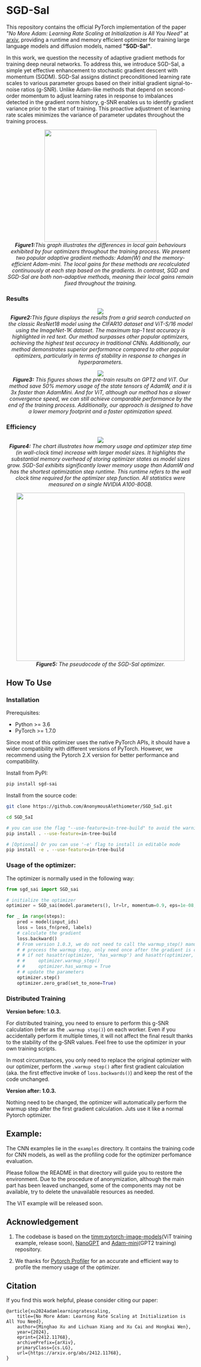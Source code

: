 # SGD-SaI

This repository contains the official PyTorch implementation of the paper <em>"No More Adam: Learning Rate Scaling at Initialization is All You Need"</em> at [arxiv](https://arxiv.org/abs/2412.11768), providing a runtime and memory efficient optimizer for training large language models and diffusion models, named **"SGD-SaI"**.

In this work, we question the necessity of adaptive gradient methods for training deep neural networks. To address this, we introduce SGD-SaI, a simple yet effective enhancement to stochastic gradient descent with momentum (SGDM). SGD-SaI assigns distinct preconditioned learning rate scales to various parameter groups based on their initial gradient signal-to-noise ratios (g-SNR). Unlike Adam-like methods that depend on second-order momentum to adjust learning rates in response to imbalances detected in the gradient norm history, g-SNR enables us to identify gradient variance prior to the start of training. This proactive adjustment of learning rate scales minimizes the variance of parameter updates throughout the training process.

<!-- [Overview](./figures/overview.svg) -->
<p align='center'>
    <img src="./figures/algorithm_overview.svg" height='300px'/>
    <br/>
    <em><b>Figure1:</b>This graph illustrates the differences in local gain behaviours exhibited by four optimizers throughout the training process. We present two popular adaptive gradient methods: Adam(W) and the memory-efficient Adam-mini. The local gains for these methods are recalculated continuously at each step based on the gradients. In contrast, SGD and SGD-SaI are both non-adaptive methods, meaning their local gains remain fixed throughout the training.</em>
</p>

### Results
<p align='center'>
    <img src="./figures/combine_3d_scatter_v3.svg"/>
    <br/>
    <em>
    <b>Figure2:</b>This figure displays the results from a grid search conducted on the classic ResNet18 model using the CIFAR10 dataset and ViT-S/16 model using the ImageNet-1K dataset. The maximum top-1 test accuracy is highlighted in red text. Our method surpasses other popular optimizers, achieving the highest test accuracy in traditional CNNs. Additionally, our method demonstrates superior performance compared to other popular optimizers, particularly in terms of stability in response to changes in hyperparameters.
    </em>
</p>
<p align='center'>
    <img src="./figures/pretain_results.svg"/>
    <br/>
    <em>
    <b>Figure3:</b> This figures shows the pre-train results on GPT2 and ViT. Our method save 50% memory usage of the state tensors of AdamW, and it is 3x faster than AdamMini. And for ViT, although our method has a slower convergence speed, we can still achieve comparable performance by the end of the training process. Additionally, our approach is designed to have a lower memory footprint and a faster optimization speed.
    </em>
</p>

### Efficiency

<p align='center'>
    <img src="./figures/speed_memory_growth.svg"/>
    <br/>
    <em>
    <b>Figure4:</b>  The chart illustrates how memory usage and optimizer step time (in wall-clock time) increase with larger model sizes. It highlights the substantial memory overhead of storing optimizer states as model sizes grow. SGD-SaI exhibits significantly lower memory usage than AdamW and has the shortest optimization step runtime. This runtime refers to the wall clock time required for the optimizer step function. All statistics were measured on a single NVIDIA A100-80GB. 
    </em>
</p>


<p align='center'>
    <img src="./figures/algorithm_pseudocode.png" height='450px'/>
    <br/>
    <em>
    <b>Figure5:</b> The pseudocode of the SGD-SaI optimizer. 
    </em>
</p>

<!-- [Memory Comparison](./figures/optimizer_memory_comparison.svg) -->
<!-- <img src="./figures/optimizer_memory_comparison.svg"/> -->
<!-- [Stability & Perfomance with Hyperparameters Changes](./figures/3d_scatter.svg) -->
<!-- <img src="./figures/3d_scatter.svg" /> -->

<!-- <img src='./figures/algorithm_pseudocode.png'/> -->

## How To Use

### Installation
Prerequisites:
- Python >= 3.6
- PyTorch >= 1.7.0

Since most of this optimizer uses the native PyTorch APIs, it should have a wider compatibility with different versions of PyTorch. However, we recommend using the Pytorch 2.X version for better performance and compatibility.

Install from PyPI:
```bash
pip install sgd-sai
```

Install from the source code:
```bash
git clone https://github.com/AnonymousAlethiometer/SGD_SaI.git

cd SGD_SaI

# you can use the flag "--use-feature=in-tree-build" to avoid the warning of "FutureWarning: The 'build' command is deprecated"
pip install . --use-feature=in-tree-build

# [Optional] Or you can use '-e' flag to install in editable mode
pip install -e . --use-feature=in-tree-build
```


### Usage of the optimizer:

The optimizer is normally used in the following way:

```python
from sgd_sai import SGD_sai

# initialize the optimizer
optimizer = SGD_sai(model.parameters(), lr=lr, momentum=0.9, eps=1e-08, weight_decay=weight_decay)

for _ in range(steps):
    pred = model(input_ids)
    loss = loss_fn(pred, labels)
    # calculate the gradient
    loss.backward()
    # From version 1.0.3, we do not need to call the warmup_step() manually, it will be called automatically after the first gradient calculation. Rightnow, it is user-friendly for different dirstributed training frameworks.
    # # process the warmup step, only need once after the gradient is calculated
    # # if not hasattr(optimizer, 'has_warmup') and hasattr(optimizer, 'warmup_step'):
    # #     optimizer.warmup_step()
    # #     optimizer.has_warmup = True
    # # update the parameters
    optimizer.step()
    optimizer.zero_grad(set_to_none=True)
```

### Distributed Training
**Version before: 1.0.3.**

For distributed training, you need to ensure to perform this g-SNR calculation (refer as the `.warmup step()`) on each worker. Even if you accidentally perform it multiple times, it will not affect the final result thanks to the stability of the g-SNR values. Feel free to use the optimizer in your own training scripts. 

In most circumstances, you only need to replace the original optimizer with our optimizer, perform the `.warmup step()` after first gradient calculation (aka. the first effective invoke of `loss.backwards()`) and keep the rest of the code unchanged.

**Version after: 1.0.3.**

Nothing need to be changed, the optimizer will automatically perform the warmup step after the first gradient calculation. Juts use it like a normal Pytorch optimizer.


## Example:

The CNN examples lie in the `examples` directory. It contains the training code for CNN models, as well as the profiling code for the optimizer perfomance evaluation.

Please follow the README in that directory will guide you to restore the environment. Due to the procedure of anonymization, although the main part has been leaved unchanged, some of the components may not be available, try to delete the unavailable resources as needed. 

The ViT example will be released soon.


## Acknowledgement
1. The codebase is based on the [timm:pytorch-image-models](https://github.com/huggingface/pytorch-image-models)(ViT training example, release soon), [NanoGPT](https://github.com/karpathy/nanoGPT) and [Adam-mini](https://github.com/zyushun/Adam-mini)(GPT2 training) repository.

2. We thanks for [Pytorch Profiler](https://pytorch.org/tutorials/recipes/recipes/profiler_recipe.html) for an accurate and efficient way to profile the memory usage of the optimizer.


## Citation
If you find this work helpful, please consider citing our paper:
```
@article{xu2024adamlearningratescaling,
    title={No More Adam: Learning Rate Scaling at Initialization is All You Need}, 
    author={Minghao Xu and Lichuan Xiang and Xu Cai and Hongkai Wen},
    year={2024},
    eprint={2412.11768},
    archivePrefix={arXiv},
    primaryClass={cs.LG},
    url={https://arxiv.org/abs/2412.11768}, 
}
```
